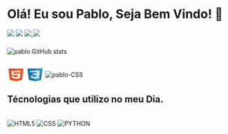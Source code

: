 # Olá! Eu sou Pablo, Seja Bem Vindo! 👋

<div> 
  <a href="https://www.instagram.com/pablom4ciel/" target="_blank"><img src="https://img.shields.io/badge/-Instagram-%23E4405F?style=for-the-badge&logo=instagram&logoColor=white" target="_blank"></a>
 <a href="https://discord.gg/AHFyRjwt" target="_blank"><img src="https://img.shields.io/badge/Discord-7289DA?style=for-the-badge&logo=discord&logoColor=white" target="_blank"></a> 
  <a href = "mailto:pablomacielgoes97@gmail.com"><img src="https://img.shields.io/badge/-Gmail-%23333?style=for-the-badge&logo=gmail&logoColor=white" target="_blank"</a>
<a href="https://www.linkedin.com/in/pablo-maciel-6b35b51b5/" target="_blank"><img src="https://img.shields.io/badge/-LinkedIn-%230077B5?style=for-the-badge&logo=linkedin&logoColor=white" target="_blank"></a> 
</div>
  
  ###

![pablo GitHub stats](https://github-readme-stats.vercel.app/api?username=PabloMaciel&show_icons=true&theme=cobalt)
<div style="display: inline_block"><br>
  <img align="center" alt="pablo-HTML" height="30" width="40" src="https://raw.githubusercontent.com/devicons/devicon/master/icons/html5/html5-original.svg">
  <img align="center" alt="pablo-CSS" height="30" width="40" src="https://raw.githubusercontent.com/devicons/devicon/master/icons/css3/css3-original.svg">
  <img align="center" alt="pablo-CSS" height="30" width="90" src="https://img.shields.io/badge/Python-3776AB?style=for-the-badge&logo=python&logoColor=white"
</div>
  
## Técnologias que utilizo no meu Dia.
<div style="display: inline_block"><br/>
<img alt="HTML5" src="https://img.shields.io/badge/HTML-239120?style=for-the-badge&logo=html5&logoColor=white" />
<img alt="CSS" src="https://img.shields.io/badge/CSS3-1572B6?style=for-the-badge&logo=css3&logoColor=white" />
<img alt="PYTHON" src="https://img.shields.io/badge/Python-14354C?style=for-the-badge&logo=python&logoColor=white"
</div>

